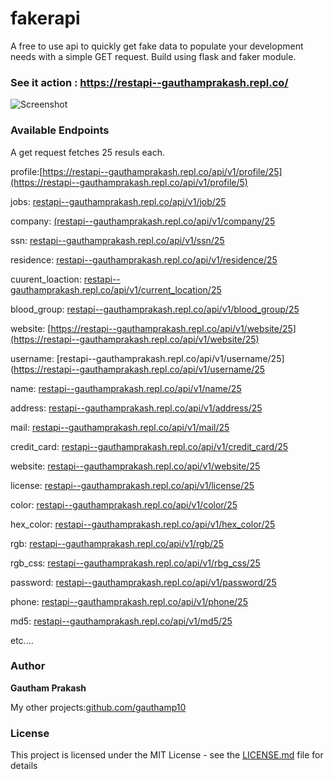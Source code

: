# fakerapi
A free to use api to quickly get fake data to populate your development needs with a simple GET request.
Build using flask and faker module.


### See it action : https://restapi--gauthamprakash.repl.co/

![Screenshot](https://imgur.com/ldlmzmb.png)


### Available Endpoints

A get request fetches 25 resuls each.

profile:[https://restapi--gauthamprakash.repl.co/api/v1/profile/25](https://restapi--gauthamprakash.repl.co/api/v1/profile/5)

jobs: [restapi--gauthamprakash.repl.co/api/v1/job/25](https://restapi--gauthamprakash.repl.co/api/v1/job/25)

company: [(restapi--gauthamprakash.repl.co/api/v1/company/25](https://restapi--gauthamprakash.repl.co/api/v1/company/25)

ssn: [restapi--gauthamprakash.repl.co/api/v1/ssn/25](https://restapi--gauthamprakash.repl.co/api/v1/ssn/25)

residence: [restapi--gauthamprakash.repl.co/api/v1/residence/25](https://restapi--gauthamprakash.repl.co/api/v1/residence/25)

cuurent_loaction: [restapi--gauthamprakash.repl.co/api/v1/current_location/25](https://restapi--gauthamprakash.repl.co/api/v1/current_location/25)

blood_group: [restapi--gauthamprakash.repl.co/api/v1/blood_group/25](https://restapi--gauthamprakash.repl.co/api/v1/blood_group/25)

website: [https://restapi--gauthamprakash.repl.co/api/v1/website/25](https://restapi--gauthamprakash.repl.co/api/v1/website/25)

username: [restapi--gauthamprakash.repl.co/api/v1/username/25](https://restapi--gauthamprakash.repl.co/api/v1/username/25

name: [restapi--gauthamprakash.repl.co/api/v1/name/25](https://restapi--gauthamprakash.repl.co/api/v1/name/25)

address: [restapi--gauthamprakash.repl.co/api/v1/address/25](https://restapi--gauthamprakash.repl.co/api/v1/address/25)

mail: [restapi--gauthamprakash.repl.co/api/v1/mail/25](https://restapi--gauthamprakash.repl.co/api/v1/mail/25)

credit_card: [restapi--gauthamprakash.repl.co/api/v1/credit_card/25](https://restapi--gauthamprakash.repl.co/api/v1/credit_card/25)

website: [restapi--gauthamprakash.repl.co/api/v1/website/25](https://restapi--gauthamprakash.repl.co/api/v1/sentence/25)

license: [restapi--gauthamprakash.repl.co/api/v1/license/25](https://restapi--gauthamprakash.repl.co/api/v1/license/25)

color: [restapi--gauthamprakash.repl.co/api/v1/color/25](https://restapi--gauthamprakash.repl.co/api/v1/color/25)

hex_color: [restapi--gauthamprakash.repl.co/api/v1/hex_color/25](https://restapi--gauthamprakash.repl.co/api/v1/hex_color/25)

rgb: [restapi--gauthamprakash.repl.co/api/v1/rgb/25](https://restapi--gauthamprakash.repl.co/api/v1/rgb/25)

rgb_css: [restapi--gauthamprakash.repl.co/api/v1/rbg_css/25](https://restapi--gauthamprakash.repl.co/api/v1/rgb_css/25)

password: [restapi--gauthamprakash.repl.co/api/v1/password/25](https://restapi--gauthamprakash.repl.co/api/v1/password/25)

phone: [restapi--gauthamprakash.repl.co/api/v1/phone/25](https://restapi--gauthamprakash.repl.co/api/v1/phone/25)

md5: [restapi--gauthamprakash.repl.co/api/v1/md5/25](https://restapi--gauthamprakash.repl.co/api/v1/md5/25)

etc....

### Author

 **Gautham Prakash**
 
 My other projects:[github.com/gauthamp10](https://gauthamp10.github.io/)


### License

This project is licensed under the MIT License - see the [LICENSE.md](LICENSE.md) file for details


